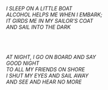 _I SLEEP ON A LITTLE BOAT
<br>
ALCOHOL HELPS ME WHEN I EMBARK;
<br>
IT GIRDS ME IN MY SAILOR'S COAT
<br>
AND SAIL INTO THE DARK_
   <br><br>
   <br><br>

_AT NIGHT, I GO ON BOARD AND SAY
<br>
GOOD NIGHT
<br>
TO ALL MY FRIENDS ON SHORE
<br>
I SHUT MY EYES AND SAIL AWAY
<br>
AND SEE AND HEAR NO MORE_
